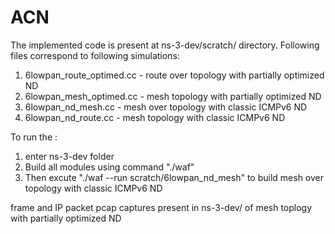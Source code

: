 # ACN

The implemented code is present at ns-3-dev/scratch/ directory. Following files correspond to following simulations:

1) 6lowpan_route_optimed.cc - route over topology with partially optimized ND
2)  6lowpan_mesh_optimed.cc -  mesh  topology with partially optimized ND
3) 6lowpan_nd_mesh.cc -  mesh over topology with classic ICMPv6 ND
4) 6lowpan_nd_route.cc - mesh topology with classic ICMPv6 ND

To run the : 
1. enter ns-3-dev folder
2. Build all modules using command "./waf"
3. Then excute "./waf --run scratch/6lowpan_nd_mesh" to build mesh over topology with classic ICMPv6 ND

frame and IP packet pcap captures present in ns-3-dev/ of mesh toplogy with partially optimized ND  
